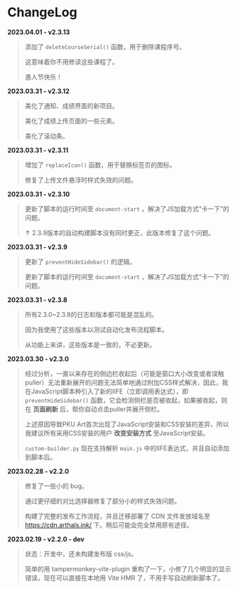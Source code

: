 # ChangeLog
**2023.04.01 - v2.3.13**

> 添加了 `deleteCourseSerial()` 函数，用于删除课程序号。
>
> 这意味着你不用修读这些课程了。
>
> 愚人节快乐！



**2023.03.31 - v2.3.12**

> 美化了通知、成绩界面的新项目。
>
> 美化了成绩上传页面的一些元素。
>
> 美化了滚动条。



**2023.03.31 - v2.3.11**

> 增加了 `replaceIcon()` 函数，用于替换标签页的图标。
>
> 修复了上传文件悬浮时样式失效的问题。




**2023.03.31 - v2.3.10**

> 更新了脚本的运行时间至 `document-start` ，解决了JS加载方式“卡一下”的问题。
> 
> ↑ 2.3.9版本的自动构建脚本没有同时更正，此版本修复了这个问题。



**2023.03.31 - v2.3.9**

> 更新了 `preventHideSidebar()` 的逻辑。
>
> 更新了脚本的运行时间至 `document-start` ，解决了JS加载方式“卡一下”的问题。



**2023.03.31 - v2.3.8**

> 所有2.3.0~2.3.8的日志和版本都可能是混乱的。
>
> 因为我使用了这些版本以测试自动化发布流程脚本。
>
> 从功能上来讲，这些版本是一致的，不必更新。



**2023.03.30 - v2.3.0**

> 经过分析，一直以来存在的侧边栏收起后（可能是窗口大小改变或者误触puller）无法重新展开的问题无法简单地通过附加CSS样式解决，因此，我在JavaScript脚本种引入了新的IIFE（立即调用表达式），即 `preventHideSidebar()` 函数，它会检测侧栏是否被收起，如果被收起，则在 **页面刷新** 后，帮你自动点击puller并展开侧栏。
> 
> 上述原因导致PKU Art首次出现了JavaScript安装和CSS安装的差异，所以我建议所有采用CSS安装的用户 **改变安装方式** 至JavaScript安装。
> 
> `custom-builder.py` 现在支持解析 `main.js` 中的IIFE表达式，并且自动添加到脚本后。




**2023.02.28 - v2.2.0**

> 修复了一些小的 bug。
>
> 通过更仔细的对比选择器修复了部分小的样式失效问题。
>
> 构建了完整的发布工作流程，并且迁移部署了 CDN 文件发放域名至 https://cdn.arthals.ink/ 下。稍后可能会完全禁用原有途径。




**2023.02.19 - v2.2.0 - dev**

> 状态：开发中，还未构建发布版 css/js。
>
> 简单的用 tampermonkey-vite-plugin 重构了一下，小修了几个明显的显示错误，现在可以直接在本地用 Vite HMR 了，不用手写自动刷新脚本了。